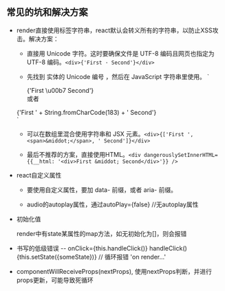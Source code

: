 ## 常见的坑和解决方案

* render直接使用标签字符串，react默认会转义所有的字符串，以防止XSS攻击。解决方案：

  - 直接用 Unicode 字符。这时要确保文件是 UTF-8 编码且网页也指定为 UTF-8 编码。`<div>{'First · Second'}</div>`

  - 先找到 实体的 Unicode 编号 ，然后在 JavaScript 字符串里使用。 `<div>{'First \u00b7 Second'}</div> 或者
  <div>{'First ' + String.fromCharCode(183) + ' Second'}</div>`

  - 可以在数组里混合使用字符串和 JSX 元素。`<div>{['First ', <span>&middot;</span>, ' Second']}</div>`

  - 最后不推荐的方案，直接使用HTML。`<div dangerouslySetInnerHTML={{__html: '<div>First &middot; Second</div>'}} />`

* react自定义属性

  - 要使用自定义属性，要加 data- 前缀，或者 aria- 前缀。

  - audio的autoplay属性，通过autoPlay={false} //无autoplay属性

* 初始化值

  render中有state某属性的map方法，如无初始化为[]，则会报错

* 书写的低级错误 -- onClick={this.handleClick()} handleClick(){this.setState({someState})}  // 循环报错 'on render...'

* componentWillReceiveProps(nextProps), 使用nextProps判断，并进行props更新，可能导致死循环